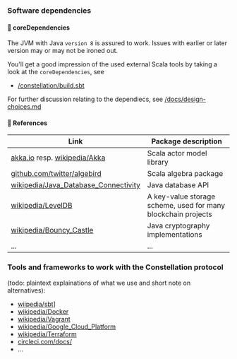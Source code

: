 ### Software dependencies
#### :minidisc: coreDependencies

The JVM with Java `version 8` is assured to work. Issues with earlier or later version may or may not be ironed out.

You'll get a good impression of the used external Scala tools by taking a look at the `coreDependencies`, see

* [/constellation/build.sbt](https://github.com/Constellation-Labs/constellation/blob/dev/build.sbt)

For further discussion relating to the dependiecs, see [/docs/design-choices.md](https://github.com/Constellation-Labs/constellation/blob/dev/docs/design-choices.md)

#### :book: References

| Link | Package description | 
| ------------- | ------------- |
| [akka.io](https://akka.io/) resp. [wikipedia/Akka](https://en.wikipedia.org/wiki/Akka_(toolkit)) | Scala actor model library |
| [github.com/twitter/algebird](https://github.com/twitter/algebird) | Scala algebra package |
| [wikipedia/Java_Database_Connectivity](https://en.wikipedia.org/wiki/Java_Database_Connectivity) | Java database API |
| [wikipedia/LevelDB](https://en.wikipedia.org/wiki/LevelDB) | A key-value storage scheme, used for many blockchain projects |
| [wikipedia/Bouncy_Castle](https://en.wikipedia.org/wiki/Bouncy_Castle_(cryptography)) | Java cryptography implementations |
| ... | ... |


### Tools and frameworks to work with the Constellation protocol

(todo: plaintext explainations of what we use and short note on alternatives):

* [wiipedia/sbt](https://en.wikipedia.org/wiki/Sbt_(software))]
* [wikipedia/Docker](https://en.wikipedia.org/wiki/Docker_(software))
* [wikipedia/Vagrant](https://en.wikipedia.org/wiki/Vagrant_(software))
* [wikipedia/Google_Cloud_Platform](https://en.wikipedia.org/wiki/Google_Cloud_Platform)
* [wikipedia/Terraform](https://en.wikipedia.org/wiki/Terraform_(software))
* [circleci.com/docs/](https://circleci.com/docs/)
* ...
